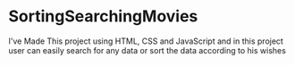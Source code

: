 # SortingSearchingMovies
I've Made This project using HTML, CSS and JavaScript and in this project user can easily search for any data or sort the data according to his wishes
